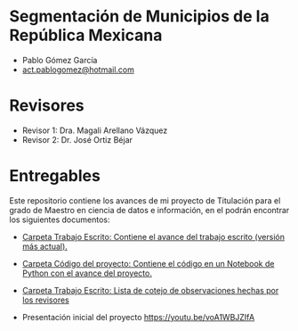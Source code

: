# Segmentación de Municipios de la República Mexicana
* Pablo Gómez García 
*  act.pablogomez@hotmail.com
# Revisores
* Revisor 1: Dra. Magali Arellano Vázquez
* Revisor 2: Dr. José Ortiz Béjar

# Entregables
Este repositorio contiene los avances de mi proyecto de Titulación para el grado de Maestro en ciencia de datos e información, en el podrán encontrar los siguientes documentos:

* <a href="[https://github.com/seminario-proyectos-infotec/Crafter1523/blob/master/Trabajo%20Escrito/Tesis%20MCDI%20Pablo%20G%C3%B3mez%20Garc%C3%ADa%20V1.pdf](https://github.com/seminario-proyectos-infotec/Crafter1523/blob/master/Trabajo%20Escrito/Tesis%20MCDI%20Pablo%20G%C3%B3mez%20Garc%C3%ADa%20V2.pdf)"> Carpeta Trabajo Escrito: Contiene el avance del trabajo escrito (versión más actual).</a>

* <a href="https://github.com/seminario-proyectos-infotec/Crafter1523/blob/master/Codigo%20del%20proyecto/Avance%20proyecto%20de%20Titulacion.ipynb"> Carpeta Código del proyecto: Contiene el código en un Notebook de Python con el avance del proyecto.</a>
* <a href="https://github.com/seminario-proyectos-infotec/Crafter1523/blob/master/Trabajo%20Escrito/Listas%20de%20cotejo%20Revisores.xlsx"> Carpeta Trabajo Escrito: Lista de cotejo de observaciones hechas por los revisores </a>
* Presentación inicial del proyecto https://youtu.be/voA1WBJZIfA
